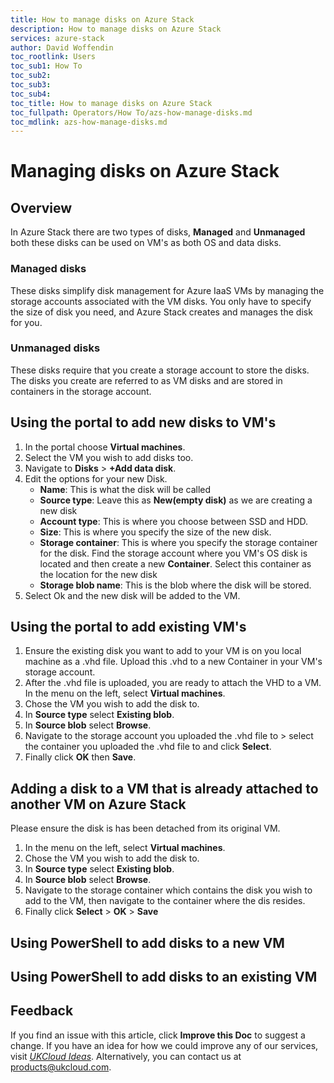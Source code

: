 ```yaml
---
title: How to manage disks on Azure Stack
description: How to manage disks on Azure Stack
services: azure-stack
author: David Woffendin
toc_rootlink: Users
toc_sub1: How To
toc_sub2: 
toc_sub3:
toc_sub4:
toc_title: How to manage disks on Azure Stack
toc_fullpath: Operators/How To/azs-how-manage-disks.md
toc_mdlink: azs-how-manage-disks.md
---
```

# Managing disks on Azure Stack

## Overview

In Azure Stack there are two types of disks, **Managed** and **Unmanaged** both these disks can be used on VM's as both OS and data disks.

### Managed disks

These disks simplify disk management for Azure IaaS VMs by managing the storage accounts associated with the VM disks. You only have to specify the size of disk you need, and Azure Stack creates and manages the disk for you.

### Unmanaged disks

These disks require that you create a storage account to store the disks. The disks you create are referred to as VM disks and are stored in containers in the storage account.

## Using the portal to add new disks to VM's

1. In the portal choose **Virtual machines**.
2. Select the VM you wish to add disks too.
3. Navigate to **Disks** > **+Add data disk**.
4. Edit the options for your new Disk.
    * **Name**: This is what the disk will be called
    * **Source type**: Leave this as **New(empty disk)** as we are creating a new disk
    * **Account type**: This is where you choose between SSD and HDD.
    * **Size**: This is where you specify the size of the new disk.
    * **Storage container**: This is where you specify the storage container for the disk. Find the storage account where you VM's OS disk is located and then create a new **Container**. Select this container as the location for the new disk
    * **Storage blob name**: This is the blob where the disk will be stored.
5. Select Ok and the new disk will be added to the VM.

## Using the portal to add existing VM's

1. Ensure the existing disk you want to add to your VM is on you local machine as a .vhd file. Upload this .vhd to a new Container in your VM's storage account.
2. After the .vhd file is uploaded, you are ready to attach the VHD to a VM. In the menu on the left, select **Virtual machines**.
3. Chose the VM you wish to add the disk to.
4. In **Source type** select **Existing blob**.
5. In **Source blob** select **Browse**.
6. Navigate to the storage account you uploaded the .vhd file to > select the container you uploaded the .vhd file to and click **Select**.
7. Finally click **OK** then **Save**.

## Adding a disk to a VM that is already attached to another VM on Azure Stack

Please ensure the disk is has been detached from its original VM.

1. In the menu on the left, select **Virtual machines**.
2. Chose the VM you wish to add the disk to.
3. In **Source type** select **Existing blob**.
4. In **Source blob** select **Browse**.
5. Navigate to the storage container which contains the disk you wish to add to the VM, then navigate to the container where the dis resides.
6. Finally click **Select** > **OK** > **Save**

## Using PowerShell to add disks to a new VM

## Using PowerShell to add disks to an existing VM

## Feedback

 If you find an issue with this article, click **Improve this Doc** to suggest a change. If you have an idea for how we could improve any of our services, visit [*UKCloud Ideas*](https://ideas.ukcloud.com). Alternatively, you can contact us at <products@ukcloud.com>.